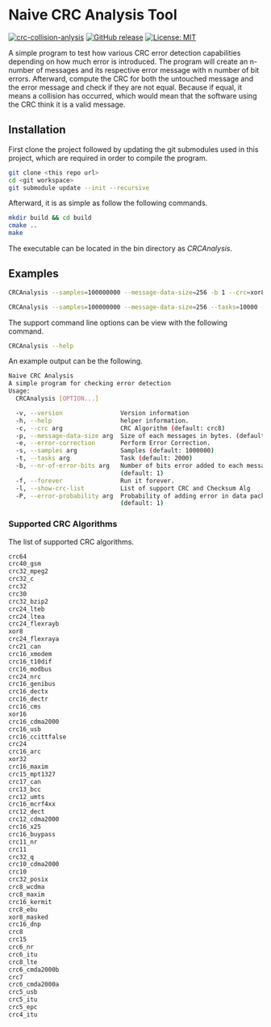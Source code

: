 # Naive CRC Analysis Tool

[![crc-collision-anlysis](https://github.com/voldien/naive-crc-analysis/actions/workflows/cmake.yml/badge.svg)](https://github.com/voldien/naive-crc-analysis/actions/workflows/cmake.yml)
[![GitHub release](https://img.shields.io/github/release/voldien/naive-crc-analysis.svg)](https://GitHub.com/voldien/naive-crc-analysis/releases/)
[![License: MIT](https://img.shields.io/badge/License-MIT-yellow.svg)](https://opensource.org/licenses/MIT)

A simple program to test how various CRC error detection capabilities depending on how much error is introduced. The program will create an n-number of
messages and its respective error message with n number of bit errors. Afterward, compute the CRC for both the untouched message and the error message and check if they are not equal.
Because if equal, it means a collision has occurred, which would mean that the software using the CRC think it is a valid message.

## Installation

First clone the project followed by updating the git submodules used in this project, which are required in order to compile the program.

```bash
git clone <this repo url>
cd <git workspace>
git submodule update --init --recursive
```

Afterward, it is as simple as follow the following commands.

```bash
mkdir build && cd build
cmake ..
make
```

The executable can be located in the bin directory as *CRCAnalysis*.

## Examples

```bash
CRCAnalysis --samples=100000000 --message-data-size=256 -b 1 --crc=xor8
```

```bash
CRCAnalysis --samples=100000000 --message-data-size=256 --tasks=10000 -b 2 --crc=xor8
```

The support command line options can be view with the following command.

```bash
CRCAnalysis --help
```

An example output can be the following.

```bash
Naive CRC Analysis
A simple program for checking error detection
Usage:
  CRCAnalysis [OPTION...]

  -v, --version                Version information
  -h, --help                   helper information.
  -c, --crc arg                CRC Algorithm (default: crc8)
  -p, --message-data-size arg  Size of each messages in bytes. (default: 5)
  -e, --error-correction       Perform Error Correction.
  -s, --samples arg            Samples (default: 1000000)
  -t, --tasks arg              Task (default: 2000)
  -b, --nr-of-error-bits arg   Number of bits error added to each message. 
                               (default: 1)
  -f, --forever                Run it forever.
  -l, --show-crc-list          List of support CRC and Checksum Alg
  -P, --error-probability arg  Probability of adding error in data package. 
                               (default: 1)
```

### Supported CRC Algorithms

The list of supported CRC algorithms.

```bash
crc64
crc40_gsm
crc32_mpeg2
crc32_c
crc32
crc30
crc32_bzip2
crc24_lteb
crc24_ltea
crc24_flexrayb
xor8
crc24_flexraya
crc21_can
crc16_xmodem
crc16_t10dif
crc16_modbus
crc24_nrc
crc16_genibus
crc16_dectx
crc16_dectr
crc16_cms
xor16
crc16_cdma2000
crc16_usb
crc16_ccittfalse
crc24
crc16_arc
xor32
crc16_maxim
crc15_mpt1327
crc17_can
crc13_bcc
crc12_umts
crc16_mcrf4xx
crc12_dect
crc12_cdma2000
crc16_x25
crc16_buypass
crc11_nr
crc11
crc32_q
crc10_cdma2000
crc10
crc32_posix
crc8_wcdma
crc8_maxim
crc16_kermit
crc8_ebu
xor8_masked
crc16_dnp
crc8
crc15
crc6_nr
crc6_itu
crc8_lte
crc6_cmda2000b
crc7
crc6_cmda2000a
crc5_usb
crc5_itu
crc5_epc
crc4_itu
```
